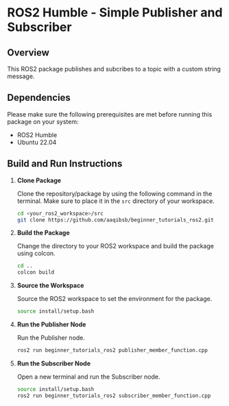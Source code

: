 # ROS2 Humble - Simple Publisher and Subscriber

## Overview

This ROS2 package publishes and subcribes to a topic with a custom string message.

## Dependencies

Please make sure the following prerequisites are met before running this package on your system:

- ROS2 Humble
- Ubuntu 22.04

## Build and Run Instructions

1. **Clone Package**

   Clone the repository/package by using the following command in the terminal. Make sure to place it in the `src` directory of your workspace.

   ```sh
   cd <your_ros2_workspace>/src
   git clone https://github.com/aaqibsb/beginner_tutorials_ros2.git
   ```

2. **Build the Package**

    Change the directory to your ROS2 workspace and build the package using colcon.

    ```sh
    cd ..
    colcon build
    ```

3. **Source the Workspace**

    Source the ROS2 workspace to set the environment for the package.

    ```sh
    source install/setup.bash
    ```

4. **Run the Publisher Node**

    Run the Publisher node.

    ```sh
    ros2 run beginner_tutorials_ros2 publisher_member_function.cpp
    ```

5. **Run the Subscriber Node**

    Open a new terminal and run the Subscriber node.

    ```sh
    source install/setup.bash
    ros2 run beginner_tutorials_ros2 subscriber_member_function.cpp
    ```
